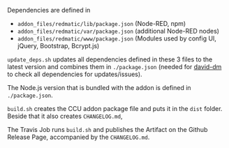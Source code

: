 Dependencies are defined in

* `addon_files/redmatic/lib/package.json` (Node-RED, npm)
* `addon_files/redmatic/var/package.json` (additional Node-RED nodes)
* `addon_files/redmatic/www/package.json` (Modules used by config UI, jQuery, Bootstrap, Bcrypt.js)

`update_deps.sh` updates all dependencies defined in these 3 files to the latest version and combines them in 
`./package.json` (needed for [david-dm](https://david-dm.org/hobbyquaker/redmatic) to check all dependencies for 
updates/issues).

The Node.js version that is bundled with the addon is defined in `./package.json`.

`build.sh` creates the CCU addon package file and puts it in the `dist` folder. Beside that it also creates
`CHANGELOG.md`,

The Travis Job runs `build.sh` and publishes the Artifact on the Github Release Page, accompanied by the `CHANGELOG.md`.
 